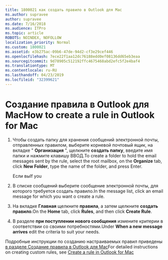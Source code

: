 ```yaml
---
title: 1800021 как создать правило в Outlook для Mac
ms.author: supravee
author: supravee
ms.date: 7/16/2018
ms.audience: ITPro
ms.topic: article
ROBOTS: NOINDEX, NOFOLLOW
localization_priority: Normal
ms.custom: 1800021
ms.assetid: e3b275ac-09b6-47de-94d2-cf3e29cef446
ms.openlocfilehash: 7ece22f1aa12dc76188edd0ef08136dd65eb3eaa
ms.sourcegitcommit: 9d78905c512192ffc4675468abd2efc5f2e4baf4
ms.translationtype: MT
ms.contentlocale: ru-RU
ms.lasthandoff: 04/23/2019
ms.locfileid: "32399621"
---
```

# <a name="how-to-create-a-rule-in-outlook-for-mac"></a><span data-ttu-id="3107b-102">Создание правила в Outlook для Mac</span><span class="sxs-lookup"><span data-stu-id="3107b-102">How to create a rule in Outlook for Mac</span></span>

1. <span data-ttu-id="3107b-103">Чтобы создать папку для хранения сообщений электронной почты, отправленных правилом, выберите корневой почтовый ящик, на вкладке " **Организация** ", щелкните **создать папку**, введите имя папки и нажмите клавишу ВВОД.</span><span class="sxs-lookup"><span data-stu-id="3107b-103">To create a folder to hold the email messages sent by the rule, select the root mailbox, on the **Organize** tab, click **New Folder**, type the name of the folder, and press Enter.</span></span>
    
    <span data-ttu-id="3107b-104">Если вы</span><span class="sxs-lookup"><span data-stu-id="3107b-104">If you</span></span> 
    
2. <span data-ttu-id="3107b-105">В списке сообщений выберите сообщение электронной почты, для которого требуется создать правило.</span><span class="sxs-lookup"><span data-stu-id="3107b-105">In the message list, click an email message for which you want o create a rule.</span></span>
    
3. <span data-ttu-id="3107b-106">На вкладке **Главная** щелкните **правила**, а затем щелкните **создать правило**.</span><span class="sxs-lookup"><span data-stu-id="3107b-106">On the **Home** tab, click **Rules**, and then click **Create Rule**.</span></span>
    
4. <span data-ttu-id="3107b-107">В разделе **при поступлении нового сообщения** измените критерии в соответствии со своими потребностями.</span><span class="sxs-lookup"><span data-stu-id="3107b-107">Under **When a new message arrives** edit the criteria to suit your needs.</span></span> 
    
<span data-ttu-id="3107b-108">Подробные инструкции по созданию настраиваемых правил приведены [в разделе Создание правила в Outlook для Mac](https://aka.ms/AA1uy0v)</span><span class="sxs-lookup"><span data-stu-id="3107b-108">For detailed instructions on creating custom rules, see [Create a rule in Outlook for Mac](https://aka.ms/AA1uy0v)</span></span>
  

